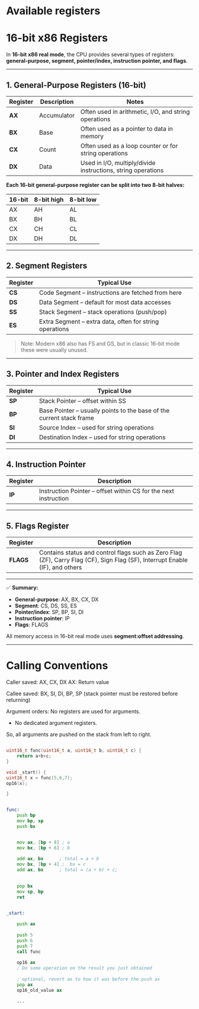 # Available registers
# 16-bit x86 Registers

In **16-bit x86 real mode**, the CPU provides several types of registers: **general-purpose, segment, pointer/index, instruction pointer, and flags**.

---

## 1. General-Purpose Registers (16-bit)

| Register | Description | Notes |
|----------|------------|------|
| **AX**   | Accumulator | Often used in arithmetic, I/O, and string operations |
| **BX**   | Base | Often used as a pointer to data in memory |
| **CX**   | Count | Often used as a loop counter or for string operations |
| **DX**   | Data | Used in I/O, multiply/divide instructions, string operations |

**Each 16-bit general-purpose register can be split into two 8-bit halves:**

| 16-bit | 8-bit high | 8-bit low |
|--------|------------|-----------|
| AX     | AH         | AL        |
| BX     | BH         | BL        |
| CX     | CH         | CL        |
| DX     | DH         | DL        |

---

## 2. Segment Registers

| Register | Typical Use |
|----------|------------|
| **CS**  | Code Segment – instructions are fetched from here |
| **DS**  | Data Segment – default for most data accesses |
| **SS**  | Stack Segment – stack operations (push/pop) |
| **ES**  | Extra Segment – extra data, often for string operations |

> Note: Modern x86 also has FS and GS, but in classic 16-bit mode these were usually unused.

---

## 3. Pointer and Index Registers

| Register | Typical Use |
|----------|------------|
| **SP**  | Stack Pointer – offset within SS |
| **BP**  | Base Pointer – usually points to the base of the current stack frame |
| **SI**  | Source Index – used for string operations |
| **DI**  | Destination Index – used for string operations |

---

## 4. Instruction Pointer

| Register | Description |
|----------|------------|
| **IP**   | Instruction Pointer – offset within CS for the next instruction |

---

## 5. Flags Register

| Register | Description |
|----------|------------|
| **FLAGS** | Contains status and control flags such as Zero Flag (ZF), Carry Flag (CF), Sign Flag (SF), Interrupt Enable (IF), and others |

---

✅ **Summary:**

- **General-purpose**: AX, BX, CX, DX  
- **Segment**: CS, DS, SS, ES  
- **Pointer/index**: SP, BP, SI, DI  
- **Instruction pointer**: IP  
- **Flags**: FLAGS  

All memory access in 16-bit real mode uses **segment:offset addressing**.



---
# Calling Conventions 
Caller saved: 
AX, CX, DX 
AX: Return value

Callee saved: 
BX, SI, DI, BP, SP (stack pointer must be restored before returning)


Argument orders: 
No registers are used for arguments. 
- No dedicated argument registers. 

So, all arguments are pushed on the stack from left to right. 

```c

uint16_t func(uint16_t a, uint16_t b, uint16_t c) {
    return a+b+c;
}

void _start() {
uint16_t x = func(5,6,7);
op16(x);

}
```

```asm 

func: 
    push bp
    mov bp, sp
    push bx 


    mov ax, [bp + 8] ; a
    mov bx, [bp + 6] ; b
    
    add ax, bx      ; total = a + b
    mov bx, [bp + 4] ;  bx = c
    add ax, bx      ; total = (a + b) + c;

     
    pop bx
    mov sp, bp
    ret


_start:
    
    push ax 
    
    push 5 
    push 6 
    push 7
    call func
    
    op16 ax 
    ; Do some operation on the result you just obtained
    
    ; optional, revert ax to how it was before the push ax
    pop ax 
    op16_old_value ax

    ...
```
